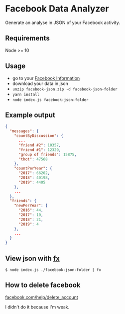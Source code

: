 # Facebook Data Analyzer

Generate an analyse in JSON of your Facebook activity.

## Requirements

Node >= 10

## Usage

- go to your [Facebook Information](https://www.facebook.com/settings?tab=your_facebook_information)
- download your data in json
- `unzip facebook-json.zip -d facebook-json-folder`
- `yarn install`
- `node index.js facebook-json-folder`

## Example output

```json
{
  "messages": {
    "countByDiscussion": {
      ...
      "friend #2": 10357,
      "friend #1": 12329,
      "group of friends": 15875,
      "thot": 47568
    },
    "countPerYear": {
      "2017": 66202,
      "2018": 40198,
      "2019": 4405
    },
    ...
  },
  "friends": {
    "newPerYear": {
      "2016": 44,
      "2017": 10,
      "2018": 21,
      "2019": 4
    },
    ...
  }
}
```

## View json with [fx](http://fx.wtf)

```
$ node index.js ./facebook-json-folder | fx
```

## How to delete facebook

[facebook.com/help/delete_account](https://www.facebook.com/help/delete_account)

I didn't do it because I'm weak.
